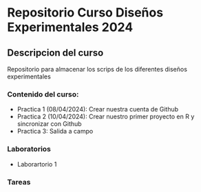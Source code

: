 # Repositorio Curso Diseños Experimentales 2024

## Descripcion del curso
Repositorio para almacenar los scrips de los diferentes diseños experimentales

### Contenido del curso:

+ Practica 1 (08/04/2024): Crear nuestra cuenta de Github
+ Practica 2 (10/04/2024): Crear nuestro primer proyecto en R y sincronizar con Github
+ Practica 3: Salida a campo

### Laboratorios

+ Laborartorio 1




### Tareas
